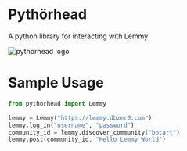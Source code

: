 # Pythörhead

A python library for interacting with Lemmy

![pythorhead logo](https://raw.githubusercontent.com/db0/pythorhead/main/logo.png)

# Sample Usage

```python
from pythorhead import Lemmy

lemmy = Lemmy("https://lemmy.dbzer0.com")
lemmy.log_in("username", "password")
community_id = lemmy.discover_community("botart")
lemmy.post(community_id, "Hello Lemmy World")
```